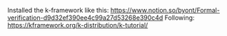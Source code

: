 Installed the k-framework like this: https://www.notion.so/byont/Formal-verification-d9d32ef390ee4c99a27d53268e390c4d
Following: https://kframework.org/k-distribution/k-tutorial/
